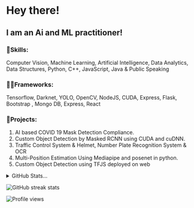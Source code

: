 <h1> Hey there! </h1>
<h2> I am an Ai and ML practitioner!</h2>

### 📜Skills:
 Computer Vision, Machine Learning, Artificial Intelligence, Data Analytics, Data Structures, Python, C++, JavaScript, Java  & Public Speaking
 
### 👨‍💻Frameworks:
Tensorflow, Darknet, YOLO, OpenCV, NodeJS, CUDA, Express, Flask, Bootstrap , Mongo DB, Express, React

### 🤖Projects:
1. AI based COVID 19 Mask Detection Compliance.      
2. Custom Object Detection by Masked RCNN using CUDA and cuDNN.
3. Traffic Control System & Helmet, Number Plate Recognition System & OCR
4. Multi-Position Estimation Using Mediapipe and posenet in python.
5. Custom Object Detection using TFJS deployed on web


<details>
  <summary>GitHub Stats...</summary>
  <img src="https://github-readme-stats.vercel.app/api?username=abhi9rocks&show_icons=true&count_private=true&theme=dark" />
</details>
 
![GitHub streak stats](https://github-readme-streak-stats.herokuapp.com/?user=abhi9rocks) 


![Profile views](https://gpvc.arturio.dev/abhi9rocks) 
 
